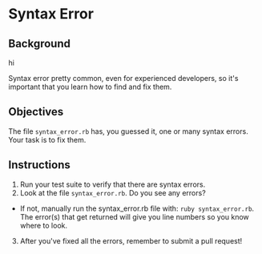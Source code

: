 
# Syntax Error



## Background

hi

Syntax error pretty common, even for experienced developers, so it's important that you learn how to find and fix them.

## Objectives

The file `syntax_error.rb` has, you guessed it, one or many syntax errors. Your task is to fix them.

## Instructions

1. Run your test suite to verify that there are syntax errors. 
2. Look at the file `syntax_error.rb`. Do you see any errors?
  * If not, manually run the syntax_error.rb file with: `ruby syntax_error.rb`. The error(s) that get returned will give you line numbers so you know where to look.
3. After you've fixed all the errors, remember to submit a pull request!

